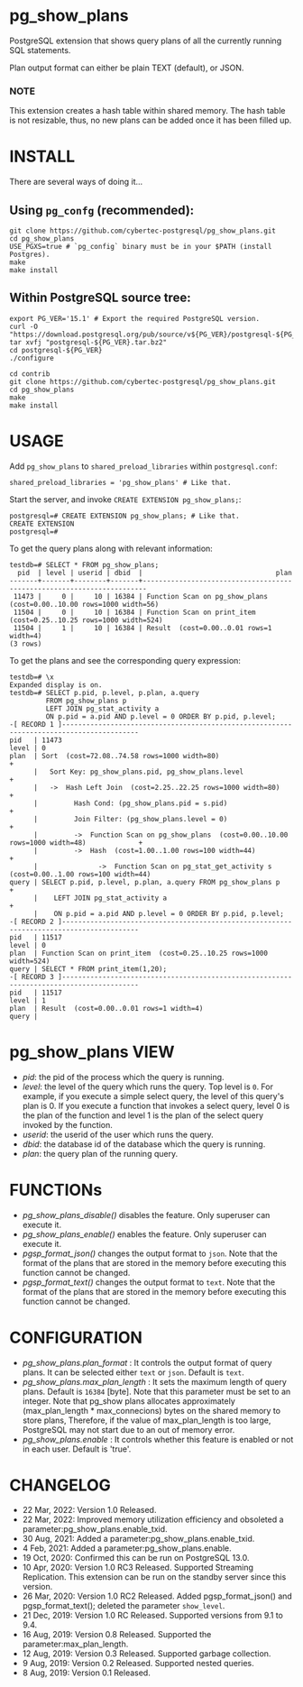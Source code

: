# pg_show_plans

PostgreSQL extension that shows query plans of all the currently running SQL
statements.

Plan output format can either be plain TEXT (default), or JSON.

### NOTE

This extension creates a hash table within shared memory. The hash table is not
resizable, thus, no new plans can be added once it has been filled up.

# INSTALL

There are several ways of doing it...

## Using `pg_confg` (recommended):

```
git clone https://github.com/cybertec-postgresql/pg_show_plans.git
cd pg_show_plans
USE_PGXS=true # `pg_config` binary must be in your $PATH (install Postgres).
make
make install
```

## Within PostgreSQL source tree:

```
export PG_VER='15.1' # Export the required PostgreSQL version.
curl -O "https://download.postgresql.org/pub/source/v${PG_VER}/postgresql-${PG_VER}.tar.bz2"
tar xvfj "postgresql-${PG_VER}.tar.bz2"
cd postgresql-${PG_VER}
./configure

cd contrib
git clone https://github.com/cybertec-postgresql/pg_show_plans.git
cd pg_show_plans
make
make install
```

# USAGE

Add `pg_show_plans` to `shared_preload_libraries` within `postgresql.conf`:

```
shared_preload_libraries = 'pg_show_plans' # Like that.
```

Start the server, and invoke `CREATE EXTENSION pg_show_plans;`:

```
postgresql=# CREATE EXTENSION pg_show_plans; # Like that.
CREATE EXTENSION
postgresql=#
```

To get the query plans along with relevant information:

```
testdb=# SELECT * FROM pg_show_plans;
  pid  | level | userid | dbid  |                                 plan
-------+-------+--------+-------+-----------------------------------------------------------------------
 11473 |     0 |     10 | 16384 | Function Scan on pg_show_plans  (cost=0.00..10.00 rows=1000 width=56)
 11504 |     0 |     10 | 16384 | Function Scan on print_item  (cost=0.25..10.25 rows=1000 width=524)
 11504 |     1 |     10 | 16384 | Result  (cost=0.00..0.01 rows=1 width=4)
(3 rows)
```

To get the plans and see the corresponding query expression:

```
testdb=# \x
Expanded display is on.
testdb=# SELECT p.pid, p.level, p.plan, a.query
         FROM pg_show_plans p
         LEFT JOIN pg_stat_activity a
         ON p.pid = a.pid AND p.level = 0 ORDER BY p.pid, p.level;
-[ RECORD 1 ]-----------------------------------------------------------------------------------------
pid   | 11473
level | 0
plan  | Sort  (cost=72.08..74.58 rows=1000 width=80)                                                  +
      |   Sort Key: pg_show_plans.pid, pg_show_plans.level                                            +
      |   ->  Hash Left Join  (cost=2.25..22.25 rows=1000 width=80)                                   +
      |         Hash Cond: (pg_show_plans.pid = s.pid)                                                +
      |         Join Filter: (pg_show_plans.level = 0)                                                +
      |         ->  Function Scan on pg_show_plans  (cost=0.00..10.00 rows=1000 width=48)             +
      |         ->  Hash  (cost=1.00..1.00 rows=100 width=44)                                         +
      |               ->  Function Scan on pg_stat_get_activity s  (cost=0.00..1.00 rows=100 width=44)
query | SELECT p.pid, p.level, p.plan, a.query FROM pg_show_plans p                                   +
      |    LEFT JOIN pg_stat_activity a                                                               +
      |    ON p.pid = a.pid AND p.level = 0 ORDER BY p.pid, p.level;
-[ RECORD 2 ]-----------------------------------------------------------------------------------------
pid   | 11517
level | 0
plan  | Function Scan on print_item  (cost=0.25..10.25 rows=1000 width=524)
query | SELECT * FROM print_item(1,20);
-[ RECORD 3 ]-----------------------------------------------------------------------------------------
pid   | 11517
level | 1
plan  | Result  (cost=0.00..0.01 rows=1 width=4)
query |

```

# pg_show_plans VIEW
 - *pid*: the pid of the process which the query is running.
 - *level*: the level of the query which runs the query. Top level is `0`. For
   example, if you execute a simple select query, the level of this query's
   plan is 0. If you execute a function that invokes a select query, level 0 is
   the plan of the function and level 1 is the plan of the select query invoked
   by the function.
 - *userid*: the userid of the user which runs the query.
 - *dbid*: the database id of the database which the query is running.
 - *plan*: the query plan of the running query.

# FUNCTIONs
 - *pg_show_plans_disable()* disables the feature. Only superuser can execute
   it.
 - *pg_show_plans_enable()* enables the feature. Only superuser can execute it.
 - *pgsp_format_json()* changes the output format to `json`. Note that the
   format of the plans that are stored in the memory before executing this
   function cannot be changed.
 - *pgsp_format_text()* changes the output format to `text`. Note that the
   format of the plans that are stored in the memory before executing this
   function cannot be changed.

# CONFIGURATION
 - *pg_show_plans.plan_format* : It controls the output format of query plans.
   It can be selected either `text` or `json`. Default is `text`.
 - *pg_show_plans.max_plan_length* : It sets the maximum length of query plans.
   Default is `16384` [byte]. Note that this parameter must be set to an
   integer. Note that pg_show plans allocates approximately (max_plan_length *
   max_connecions) bytes on the shared memory to store plans, Therefore, if the
   value of max_plan_length is too large, PostgreSQL may not start due to an
   out of memory error.
 - *pg_show_plans.enable* : It controls whether this feature is enabled or not
   in each user. Default is 'true'.

# CHANGELOG

 - 22 Mar, 2022: Version 1.0 Released.
 - 22 Mar, 2022: Improved memory utilization efficiency and obsoleted a
   parameter:pg_show_plans.enable_txid.
 - 30 Aug, 2021: Added a parameter:pg_show_plans.enable_txid.
 - 4 Feb, 2021: Added a parameter:pg_show_plans.enable.
 - 19 Oct, 2020: Confirmed this can be run on PostgreSQL 13.0.
 - 10 Apr, 2020: Version 1.0 RC3 Released. Supported Streaming Replication.
   This extension can be run on the standby server since this version.
 - 26 Mar, 2020: Version 1.0 RC2 Released. Added pgsp_format_json() and
   pgsp_format_text(); deleted the parameter `show_level`.
 - 21 Dec, 2019: Version 1.0 RC Released. Supported versions from 9.1 to 9.4.
 - 16 Aug, 2019: Version 0.8 Released. Supported the parameter:max_plan_length.
 - 12 Aug, 2019: Version 0.3 Released. Supported garbage collection.
 - 9 Aug, 2019: Version 0.2 Released. Supported nested queries.
 - 8 Aug, 2019: Version 0.1 Released.
